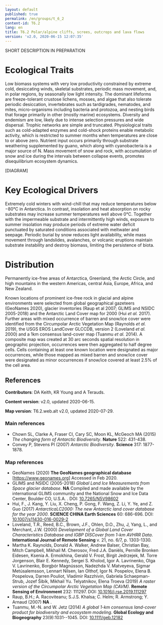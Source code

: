 ```yaml
---
layout: default
published: true
permalink: /en/groups/t_6_2
content-id: T6.2
lang: en
title: T6.2 Polar/alpine cliffs, screes, outcrops and lava flows
version: 'v2.0, 2020-06-15 12:07:35'
---
```


SHORT DESCRIPTION IN PREPARATION

# Ecological Traits
 
Low biomass systems with very low productivity constrained by extreme cold, desiccating winds, skeletal substrates, periodic mass movement, and, in polar regions, by seasonally low light intensity. The dominant lifeforms are freeze-tolerant crustose lichens, mosses, and algae that also tolerate periodic desiccation, invertebrates such as tardigrades, nematodes, and mites, micro-organisms including bacteria and protozoa, and nesting birds that forage primarily in other (mostly marine) ecosystems. Diversity and endemism are low, likely due to intense selection pressures and wide dispersal. Trophic networks are simple and truncated. Physiological traits such as cold-adapted enzymes and cold-shock proteins enable metabolic activity, which is restricted to summer months when temperatures are close to or above zero. Nutrient input occurs primarily through substrate weathering supplemented by guano, which along with cyanobacteria is a major source of N. Mass movement of snow and rock, with accumulation of snow and ice during the intervals between collapse events, promotes disequilibrium ecosystem dynamics.

[DIAGRAM]

# Key Ecological Drivers
 
Extremely cold winters with wind-chill that may reduce temperatures below −80°C in Antarctica. In contrast, insolation and heat absorption on rocky substrates may increase summer temperatures well above 0°C. Together with the impermeable substrate and intermittently high winds, exposure to summer insolation may produce periods of extreme water deficit punctuated by saturated conditions associated with meltwater and seepage. Periodic burial by snow reduces light availability, while mass movement through landslides, avalanches, or volcanic eruptions maintain substrate instability and destroy biomass, limiting the persistence of biota.
 
# Distribution
 
Permanently ice-free areas of Antarctica, Greenland, the Arctic Circle, and high mountains in the western Americas, central Asia, Europe, Africa, and New Zealand.

Known locations of prominent ice-free rock in glacial and alpine environments were selected from global geographical gazeteers (GeoNames 2020), glacier inventories (Raup et al 2007; GLIMS and NSIDC 2005-2018) and the Antarctic Land Cover map for 2000 (Hui _et al._ 2017). Further areas with mixed occurrence of barren and snow/ice cover were identified from the Circumpolar Arctic Vegetation Map (Raynolds _et al._ 2019), the USGS EROS LandCover GLCCDB, version 2 (Loveland _et al._ 2000) and a 1km consensus land-cover map (Tuanmu _et al._ 2014). A composite map was created at 30 arc seconds spatial resolution in geographic projection, occurrences were then aggregated to half degree cells.  Cells containing at least one known location were designated as major occurrences, while those mapped as mixed barren and snow/ice cover were designated as minor occurrences if snow/ice covered at least 2.5% of the cell area.

## References

**Contributors**: DA Keith, KR Young and A Terauds.

**Content version**: v2.0, updated 2020-06-15.

**Map version**: T6.2.web.alt v2.0, updated 2020-07-29.

### Main references
* Chown SL, Clarke A, Fraser CI, Cary SC, Moon KL, McGeoch MA  (2015) *The changing form of Antarctic Biodiversity*. **Nature** 522: 431-438.
* Convey P, Stevens PI  (2007) *Antarctic Biodiversity*. **Science** 317: 1877-1878.

### Map references
* GeoNames  (2020) **The GeoNames geographical database** [https://www.geonames.org] Accessed in Feb 2020.
* GLIMS and NSIDC  (2005-2018) *Global Land Ice Measurements from Space glacier database*. **NA** Compiled and made available by the international GLIMS community and the National Snow and Ice Data Center, Boulder CO, U.S.A.  . DOI: [10.7265/N5V98602](http://doi.org/10.7265/N5V98602)
* Hui, F., J. Kang, Y. Liu, X. Cheng, P. Gong, F. Wang, Z. Li, Y. Ye, and Z. Guo (2017) *AntarcticaLC2000: The new Antarctic land cover database for the year 2000*. **SCIENCE CHINA Earth Sciences** 60: 686-696. DOI: [10.1007/s11430-016-0029-2](http://doi.org/10.1007/s11430-016-0029-2)
*  Loveland, T.R., Reed, B.C., Brown, J.F., Ohlen, D.O., Zhu, J, Yang, L., and Merchant, J.W. (2000) *Development of a Global Land Cover Characteristics Database and IGBP DISCover from 1-km AVHRR Data*. **International Journal of Remote Sensing** v. 21, no. 6/7, p. 1303-1330.
* Martha K. Raynolds, Donald A. Walker, Andrew Balser, Christian Bay, Mitch Campbell, Mikhail M. Cherosov, Fred J.A. Daniëls, Pernille Bronken Eidesen, Ksenia A. Ermokhina, Gerald V. Frost, Birgit Jedrzejek, M. Torre Jorgenson, Blair E. Kennedy, Sergei S. Kholod, Igor A. Lavrinenko, Olga V. Lavrinenko, Borgþór Magnússon, Nadezhda V. Matveyeva, Sigmar Metúsalemsson, Lennart Nilsen, Ian Olthof, Igor N. Pospelov, Elena B. Pospelova, Darren Pouliot, Vladimir Razzhivin, Gabriela Schaepman-Strub, Jozef Šibík, Mikhail Yu. Telyatnikov, Elena Troeva  (2019) *A raster version of the Circumpolar Arctic Vegetation Map (CAVM)*. **Remote Sensing of Environment** 232: 111297. DOI: [10.1016/j.rse.2019.111297](http://doi.org/10.1016/j.rse.2019.111297)
* Raup, B.H.; A. Racoviteanu; S.J.S. Khalsa; C. Helm; R. Armstrong; Y. Arnaud  (2007) **NA** .
* Tuanmu, M.-N. and W. Jetz (2014) *A global 1-km consensus land-cover product for biodiversity and ecosystem modeling*. **Global Ecology and Biogeography** 23(9):1031--1045. DOI: [10.1111/geb.12182](http://doi.org/10.1111/geb.12182)
